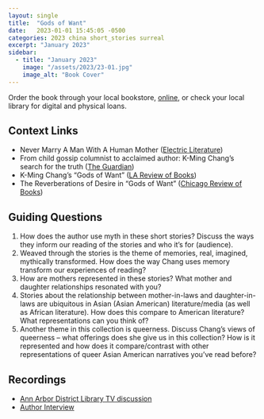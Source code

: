 ```yaml
---
layout: single
title:  "Gods of Want"
date:   2023-01-01 15:45:05 -0500
categories: 2023 china short_stories surreal
excerpt: "January 2023"
sidebar:
  - title: "January 2023"
    image: "/assets/2023/23-01.jpg"
    image_alt: "Book Cover"
---
```


Order the book through your local bookstore, [online][buy], or check your local library for digital and physical loans. 

## Context Links
- Never Marry A Man With A Human Mother ([Electric Literature][lit])
- From child gossip columnist to acclaimed author: K-Ming Chang’s search for the truth ([The Guardian][guard])
- K-Ming Chang’s “Gods of Want” ([LA Review of Books][larb])
- The Reverberations of Desire in “Gods of Want” ([Chicago Review of Books][crob])

## Guiding Questions 
1. How does the author use myth in these short stories? Discuss the ways they inform our reading of the stories and who it’s for (audience). 
1. Weaved through the stories is the theme of memories, real, imagined, mythically transformed. How does the way Chang uses memory transform our experiences of reading? 
1. How are mothers represented in these stories? What mother and daughter relationships resonated with you?
1. Stories about the relationship between mother-in-laws and daughter-in-laws are ubiquitous in Asian (Asian American) literature/media (as well as African literature). How does this compare to American literature? What representations can you think of? 
1. Another theme in this collection is queerness. Discuss Chang’s views of queerness – what offerings does she give us in this collection? How is it represented and how does it compare/contrast with other representations of queer Asian American narratives you’ve read before? 

## Recordings
- [Ann Arbor District Library TV discussion][aadl]
- [Author Interview][author-interview]

[buy]: https://bookshop.org/lists/2023-picks
[lit]: https://electricliterature.com/xifu-gods-of-want-k-ming-chang/
[guard]: https://www.theguardian.com/books/2022/aug/17/from-child-gossip-columnist-to-acclaimed-author-k-ming-changs-search-for-the-truth
[larb]: https://lareviewofbooks.org/av/k-ming-changs-gods-of-want/
[crob]: https://chireviewofbooks.com/2022/07/26/gods-of-want/
[aadl]: https://youtu.be/8Gi8UQQ7ZCM
[author-interview]: https://www.instagram.com/p/Cn5c3-Ph4EZ/
